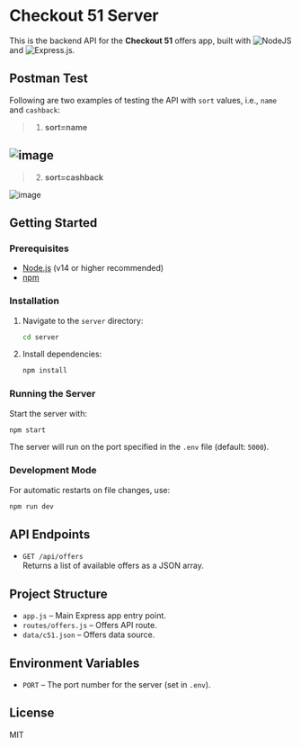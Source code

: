 # Checkout 51 Server

This is the backend API for the **Checkout 51** offers app, built with ![NodeJS](https://img.shields.io/badge/node.js-6DA55F?style=for-the-badge&logo=node.js&logoColor=white) and ![Express.js](https://img.shields.io/badge/express.js-%23404d59.svg?style=for-the-badge&logo=express&logoColor=%2361DAFB).

## Postman Test
Following are two examples of testing the API with `sort` values, i.e., `name` and `cashback`:

>  1. **sort=name**

![image](https://github.com/user-attachments/assets/3088ef48-6332-4cf5-a314-c5ed706f667e)
---
>  2. **sort=cashback**

![image](https://github.com/user-attachments/assets/4aa0ca81-8cdc-4f65-a847-7eeb8cda37c2)

## Getting Started

### Prerequisites

- [Node.js](https://nodejs.org/) (v14 or higher recommended)
- [npm](https://www.npmjs.com/)

### Installation

1. Navigate to the `server` directory:
   ```sh
   cd server
   ```

2. Install dependencies:
   ```sh
   npm install
   ```

### Running the Server

Start the server with:

```sh
npm start
```

The server will run on the port specified in the `.env` file (default: `5000`).

### Development Mode

For automatic restarts on file changes, use:

```sh
npm run dev
```

## API Endpoints

- `GET /api/offers`  
  Returns a list of available offers as a JSON array.

## Project Structure

- `app.js` – Main Express app entry point.
- `routes/offers.js` – Offers API route.
- `data/c51.json` – Offers data source.

## Environment Variables

- `PORT` – The port number for the server (set in `.env`).

## License

MIT
